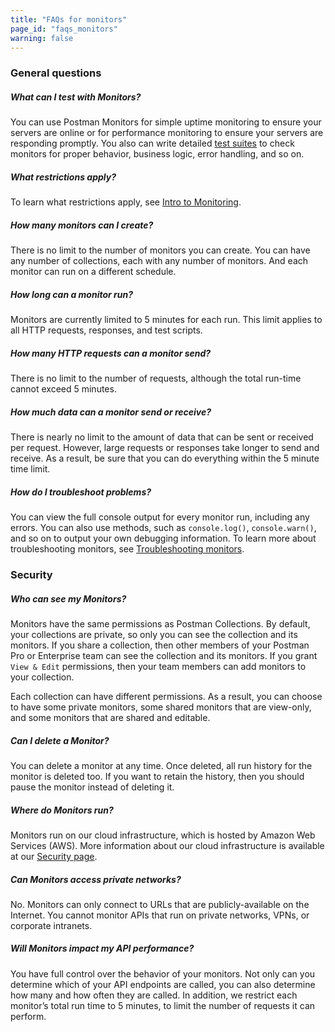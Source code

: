 ```yaml
---
title: "FAQs for monitors"
page_id: "faqs_monitors"
warning: false
---
```


### General questions

##### **What can I test with Monitors?**

You can use Postman Monitors for simple uptime monitoring to ensure your servers are online or for performance monitoring to ensure your servers are responding promptly. You also can write detailed [test suites](/docs/postman/scripts/test_scripts) to check monitors for proper behavior, business logic, error handling, and so on.

##### **What restrictions apply?**

To learn what restrictions apply, see [Intro to Monitoring](/docs/postman/monitors/intro_monitors).

##### **How many monitors can I create?**

There is no limit to the number of monitors you can create. You can have any number of collections, each with any number of monitors. And each monitor can run on a different schedule.

##### **How long can a monitor run?**

Monitors are currently limited to 5 minutes for each run. This limit applies to all HTTP requests, responses, and test scripts.

##### **How many HTTP requests can a monitor send?**

There is no limit to the number of requests, although the total run-time cannot exceed 5 minutes.

##### **How much data can a monitor send or receive?**

There is nearly no limit to the amount of data that can be sent or received per request. However, large requests or responses take longer to send and receive. As a result, be sure that you can do everything within the 5 minute time limit.

##### **How do I troubleshoot problems?**

You can view the full console output for every monitor run, including any errors. You can also use methods, such as `console.log()`, `console.warn()`, and so on to output your own debugging information. To learn more about troubleshooting monitors, see [Troubleshooting monitors](/docs/postman/monitors/troubleshooting_monitors).

### Security

##### **Who can see my Monitors?**

Monitors have the same permissions as Postman Collections. By default, your collections are private, so only you can see the collection and its monitors. If you share a collection, then other members of your Postman Pro or Enterprise team can see the collection and its monitors. If you grant ``View & Edit`` permissions, then your team members can add monitors to your collection.

Each collection can have different permissions. As a result, you can choose to have some private monitors, some shared monitors that are view-only, and some monitors that are shared and editable.

##### **Can I delete a Monitor?**

You can delete a monitor at any time. Once deleted, all run history for the monitor is deleted too. If you want to retain the history, then you should pause the monitor instead of deleting it.

##### **Where do Monitors run?**

Monitors run on our cloud infrastructure, which is hosted by Amazon Web Services (AWS). More information about our cloud infrastructure is available at our [Security page](https://www.getpostman.com/security).

##### **Can Monitors access private networks?**

No. Monitors can only connect to URLs that are publicly-available on the Internet. You cannot monitor APIs that run on private networks, VPNs, or corporate intranets.

##### **Will Monitors impact my API performance?**

You have full control over the behavior of your monitors. Not only can you determine which of your API endpoints are called, you can also determine how many and how often they are called. In addition, we restrict each monitor’s total run time to 5 minutes, to limit the number of requests it can perform.
